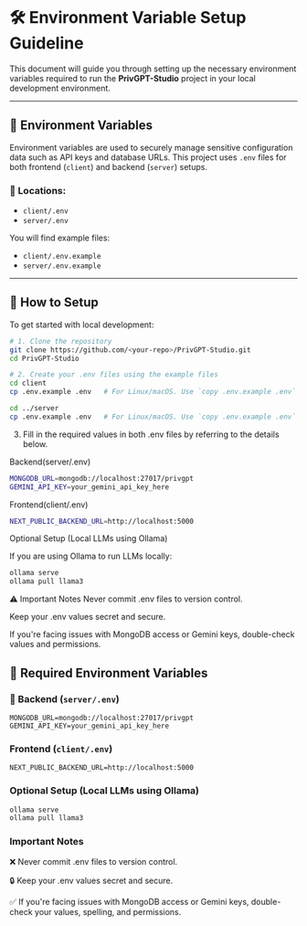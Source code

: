 # 🛠️ Environment Variable Setup Guideline

This document will guide you through setting up the necessary environment variables required to run the **PrivGPT-Studio** project in your local development environment.

---

## 📂 Environment Variables

Environment variables are used to securely manage sensitive configuration data such as API keys and database URLs. This project uses `.env` files for both frontend (`client`) and backend (`server`) setups.

### 📍 Locations:
- `client/.env`
- `server/.env`

You will find example files:
- `client/.env.example`
- `server/.env.example`

---

## 🧩 How to Setup

To get started with local development:

```bash
# 1. Clone the repository
git clone https://github.com/<your-repo>/PrivGPT-Studio.git
cd PrivGPT-Studio

# 2. Create your .env files using the example files
cd client
cp .env.example .env   # For Linux/macOS. Use `copy .env.example .env` on Windows

cd ../server
cp .env.example .env   # For Linux/macOS. Use `copy .env.example .env` on Windows
```

3. Fill in the required values in both .env files by referring to the details below.


Backend(server/.env)
```bash
MONGODB_URL=mongodb://localhost:27017/privgpt
GEMINI_API_KEY=your_gemini_api_key_here

```
Frontend(client/.env)
```bash
NEXT_PUBLIC_BACKEND_URL=http://localhost:5000
```

Optional Setup (Local LLMs using Ollama)

If you are using Ollama to run LLMs locally:

```bash
ollama serve
ollama pull llama3
```


⚠️ Important Notes
Never commit .env files to version control.

Keep your .env values secret and secure.

If you're facing issues with MongoDB access or Gemini keys, double-check values and permissions.

## 🔐 Required Environment Variables

### 🔧 Backend (`server/.env`)

```env
MONGODB_URL=mongodb://localhost:27017/privgpt
GEMINI_API_KEY=your_gemini_api_key_here

```
### Frontend (`client/.env`)

```env
NEXT_PUBLIC_BACKEND_URL=http://localhost:5000

```
### Optional Setup (Local LLMs using Ollama)
```bash
ollama serve
ollama pull llama3

```
### Important Notes
❌ Never commit .env files to version control.

🔒 Keep your .env values secret and secure.

✅ If you're facing issues with MongoDB access or Gemini keys, double-check your values, spelling, and permissions.